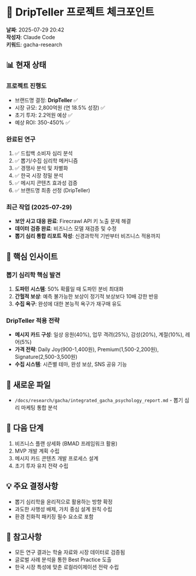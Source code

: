 # 📍 DripTeller 프로젝트 체크포인트

**날짜**: 2025-07-29 20:42  
**작성자**: Claude Code  
**키워드**: gacha-research

## 📊 현재 상태

### 프로젝트 진행도
- 브랜드명 결정: **DripTeller** ✅
- 시장 규모: 2,800억원 (연 18.5% 성장) ✅
- 초기 투자: 2.2억원 예상 ✅
- 예상 ROI: 350-450% ✅

### 완료된 연구
1. ✅ 드립백 소비자 심리 분석
2. ✅ 뽑기/수집 심리학 메커니즘
3. ✅ 경쟁사 분석 및 차별화
4. ✅ 한국 시장 정밀 분석
5. ✅ 메시지 콘텐츠 효과성 검증
6. ✅ 브랜드명 최종 선정 (DripTeller)

### 최근 작업 (2025-07-29)
- **보안 사고 대응 완료**: Firecrawl API 키 노출 문제 해결
- **데이터 검증 완료**: 비즈니스 모델 재검증 및 수정
- **뽑기 심리 통합 리포트 작성**: 신경과학적 기반부터 비즈니스 적용까지

## 🎯 핵심 인사이트

### 뽑기 심리학 핵심 발견
1. **도파민 시스템**: 50% 확률일 때 도파민 분비 최대화
2. **간헐적 보상**: 예측 불가능한 보상이 정기적 보상보다 10배 강한 반응
3. **수집 욕구**: 완성에 대한 본능적 욕구가 재구매 유도

### DripTeller 적용 전략
- **메시지 카드 구성**: 일상 응원(40%), 업무 격려(25%), 감성(20%), 계절(10%), 레어(5%)
- **가격 전략**: Daily Joy(900-1,400원), Premium(1,500-2,200원), Signature(2,500-3,500원)
- **수집 시스템**: 시즌별 테마, 완성 보상, SNS 공유 기능

## 📁 새로운 파일
- `/docs/research/gacha/integrated_gacha_psychology_report.md` - 뽑기 심리 마케팅 통합 분석

## 🚀 다음 단계
1. 비즈니스 플랜 상세화 (BMAD 프레임워크 활용)
2. MVP 개발 계획 수립
3. 메시지 카드 콘텐츠 개발 프로세스 설계
4. 초기 투자 유치 전략 수립

## 💡 주요 결정사항
- 뽑기 심리학을 윤리적으로 활용하는 방향 확정
- 과도한 사행성 배제, 가치 중심 설계 원칙 수립
- 환경 친화적 패키징 필수 요소로 포함

## 📌 참고사항
- 모든 연구 결과는 학술 자료와 시장 데이터로 검증됨
- 글로벌 사례 분석을 통한 Best Practice 도출
- 한국 시장 특성에 맞춘 로컬라이제이션 전략 수립